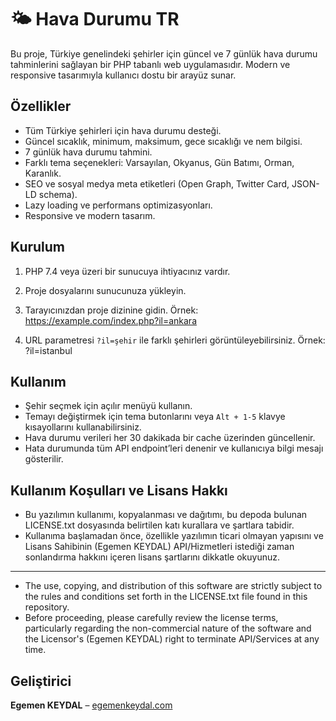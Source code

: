 # 🌤️ Hava Durumu TR

Bu proje, Türkiye genelindeki şehirler için güncel ve 7 günlük hava durumu tahminlerini sağlayan bir PHP tabanlı web uygulamasıdır. Modern ve responsive tasarımıyla kullanıcı dostu bir arayüz sunar.

## Özellikler

- Tüm Türkiye şehirleri için hava durumu desteği.
- Güncel sıcaklık, minimum, maksimum, gece sıcaklığı ve nem bilgisi.
- 7 günlük hava durumu tahmini.
- Farklı tema seçenekleri: Varsayılan, Okyanus, Gün Batımı, Orman, Karanlık.
- SEO ve sosyal medya meta etiketleri (Open Graph, Twitter Card, JSON-LD schema).
- Lazy loading ve performans optimizasyonları.
- Responsive ve modern tasarım.

## Kurulum

1. PHP 7.4 veya üzeri bir sunucuya ihtiyacınız vardır.
2. Proje dosyalarını sunucunuza yükleyin.
3. Tarayıcınızdan proje dizinine gidin. Örnek:  
https://example.com/index.php?il=ankara

4. URL parametresi `?il=şehir` ile farklı şehirleri görüntüleyebilirsiniz. Örnek:  
?il=istanbul

## Kullanım

- Şehir seçmek için açılır menüyü kullanın.
- Temayı değiştirmek için tema butonlarını veya `Alt + 1-5` klavye kısayollarını kullanabilirsiniz.
- Hava durumu verileri her 30 dakikada bir cache üzerinden güncellenir.
- Hata durumunda tüm API endpoint’leri denenir ve kullanıcıya bilgi mesajı gösterilir.

## Kullanım Koşulları ve Lisans Hakkı

- Bu yazılımın kullanımı, kopyalanması ve dağıtımı, bu depoda bulunan LICENSE.txt dosyasında belirtilen katı kurallara ve şartlara tabidir.
- Kullanıma başlamadan önce, özellikle yazılımın ticari olmayan yapısını ve Lisans Sahibinin (Egemen KEYDAL) API/Hizmetleri istediği zaman sonlandırma hakkını içeren lisans şartlarını dikkatle okuyunuz.
---------
- The use, copying, and distribution of this software are strictly subject to the rules and conditions set forth in the LICENSE.txt file found in this repository.
- Before proceeding, please carefully review the license terms, particularly regarding the non-commercial nature of the software and the Licensor's (Egemen KEYDAL) right to terminate API/Services at any time.

## Geliştirici

**Egemen KEYDAL** – [egemenkeydal.com](https://www.egemenkeydal.com/)